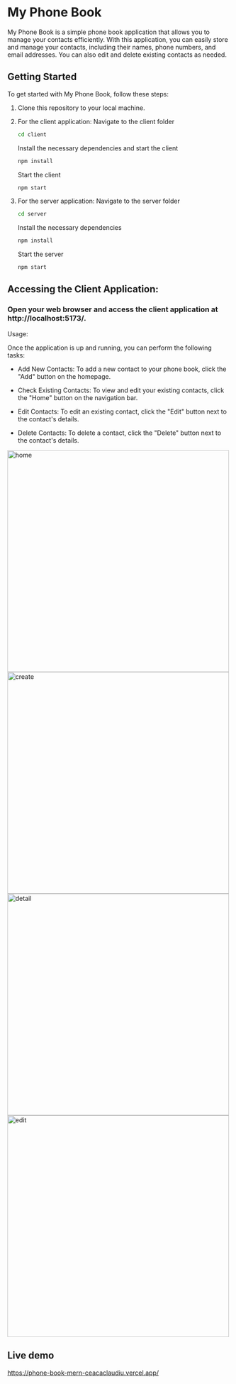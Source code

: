 # My Phone Book

My Phone Book is a simple phone book application that allows you to manage your contacts efficiently. With this application, you can easily store and manage your contacts, including their names, phone numbers, and email addresses. You can also edit and delete existing contacts as needed.

## Getting Started

To get started with My Phone Book, follow these steps:

1. Clone this repository to your local machine.

2. For the client application:
   Navigate to the client folder
   ```bash
   cd client
   ```
   Install the necessary dependencies and start the client
   ```bash
   npm install
   ```
   Start the client
   ```bash
   npm start
   ```
   
3. For the server application:
   Navigate to the server folder
   ```bash
   cd server
   ```
   Install the necessary dependencies
   ```bash
   npm install
   ```
   Start the server
   ```bash
   npm start
   ```
## Accessing the Client Application:

### Open your web browser and access the client application at http://localhost:5173/.

Usage:

Once the application is up and running, you can perform the following tasks:

+ Add New Contacts: To add a new contact to your phone book, click the "Add" button on the homepage.

+ Check Existing Contacts: To view and edit your existing contacts, click the "Home" button on the navigation bar.

+ Edit Contacts: To edit an existing contact, click the "Edit" button next to the contact's details.

+ Delete Contacts: To delete a contact, click the "Delete" button next to the contact's details.

<img src="https://github.com/ceacaiosifclaudiu/MERN-PhoneBook/assets/110819428/8901e29a-4420-431d-bca6-33bbedabbc2c" alt="home" width="500"/>
<img src="https://github.com/ceacaiosifclaudiu/MERN-PhoneBook/assets/110819428/574408fb-8837-4730-a1cb-15c97fda2437" alt="create" width="500"/>
<img src="https://github.com/ceacaiosifclaudiu/MERN-PhoneBook/assets/110819428/4aa7e391-c678-49d3-ac89-39ffe8faef52" alt="detail" width="500"/>
<img src="https://github.com/ceacaiosifclaudiu/MERN-PhoneBook/assets/110819428/a561dc4f-5f2f-40a4-92d2-0fce8ba3f1e5" alt="edit" width="500"/>

## Live demo
https://phone-book-mern-ceacaclaudiu.vercel.app/
